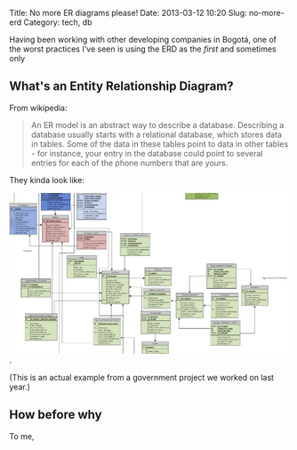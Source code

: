 Title: No more ER diagrams please!
Date: 2013-03-12 10:20
Slug: no-more-erd
Category: tech, db
<!-- Tags: thats, awesome
Slug: my-super-post
Author: Alexis Metaireau
Summary: Short version for index and feeds -->

Having been working with other developing companies in Bogotá, one of the worst practices I've seen is using the ERD as the *first* and sometimes only  

## What's an Entity Relationship Diagram?

From wikipedia:

> An ER model is an abstract way to describe a database. Describing a database usually starts with a relational database, which stores data in tables. Some of the data in these tables point to data in other tables - for instance, your entry in the database could point to several entries for each of the phone numbers that are yours. 

They kinda look like: 

![Alt text](./static/images/er-diagram.jpg).

(This is an actual example from a government project we worked on last year.)

## How before why

To me, 
